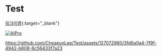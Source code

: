 # Test

[링크이름](https://www.google.co.kr/){:target="_blank"}


[![AIPro](https://img.youtube.com/vi/zEARmgsEqzU/0.jpg)](https://youtu.be/zEARmgsEqzU)





https://github.com/CheaeunLee/Test/assets/127072960/3fd6a0a4-7f9f-4942-b608-6c56433f7a23



